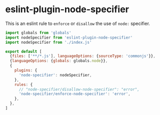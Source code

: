 # eslint-plugin-node-specifier

This is an eslint rule to `enforce` or `disallow` the use of `node:` specifier.

```js
import globals from 'globals'
import nodeSpecifier from 'eslint-plugin-node-specifier'
import nodeSpecifier from './index.js'

export default [
  {files: ['**/*.js'], languageOptions: {sourceType: 'commonjs'}},
  {languageOptions: {globals: globals.node}},
  {
    plugins: {
      'node-specifier': nodeSpecifier,
    },
    rules: {
      // "node-specifier/disallow-node-specifier": "error",
      'node-specifier/enforce-node-specifier': 'error',
    },
  },
]
```
